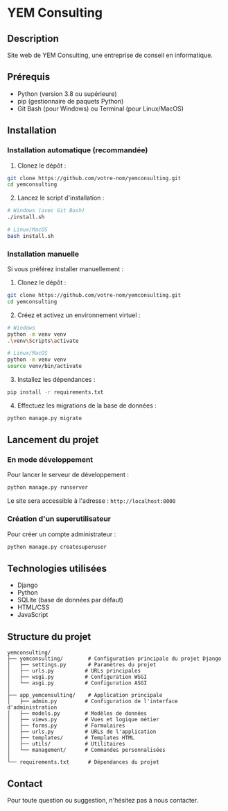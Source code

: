 # YEM Consulting

## Description
Site web de YEM Consulting, une entreprise de conseil en informatique.

## Prérequis
- Python (version 3.8 ou supérieure)
- pip (gestionnaire de paquets Python)
- Git Bash (pour Windows) ou Terminal (pour Linux/MacOS)

## Installation

### Installation automatique (recommandée)
1. Clonez le dépôt :
```bash
git clone https://github.com/votre-nom/yemconsulting.git
cd yemconsulting
```

2. Lancez le script d'installation :
```bash
# Windows (avec Git Bash)
./install.sh

# Linux/MacOS
bash install.sh
```

### Installation manuelle
Si vous préférez installer manuellement :

1. Clonez le dépôt :
```bash
git clone https://github.com/votre-nom/yemconsulting.git
cd yemconsulting
```

2. Créez et activez un environnement virtuel :
```bash
# Windows
python -m venv venv
.\venv\Scripts\activate

# Linux/MacOS
python -m venv venv
source venv/bin/activate
```

3. Installez les dépendances :
```bash
pip install -r requirements.txt
```

4. Effectuez les migrations de la base de données :
```bash
python manage.py migrate
```

## Lancement du projet

### En mode développement
Pour lancer le serveur de développement :
```bash
python manage.py runserver
```
Le site sera accessible à l'adresse : `http://localhost:8000`

### Création d'un superutilisateur
Pour créer un compte administrateur :
```bash
python manage.py createsuperuser
```

## Technologies utilisées
- Django
- Python
- SQLite (base de données par défaut)
- HTML/CSS
- JavaScript

## Structure du projet
```
yemconsulting/
├── yemconsulting/        # Configuration principale du projet Django
│   ├── settings.py       # Paramètres du projet
│   ├── urls.py          # URLs principales
│   ├── wsgi.py          # Configuration WSGI
│   └── asgi.py          # Configuration ASGI
│
├── app_yemconsulting/    # Application principale
│   ├── admin.py         # Configuration de l'interface d'administration
│   ├── models.py        # Modèles de données
│   ├── views.py         # Vues et logique métier
│   ├── forms.py         # Formulaires
│   ├── urls.py          # URLs de l'application
│   ├── templates/       # Templates HTML
│   ├── utils/           # Utilitaires
│   └── management/      # Commandes personnalisées
│
└── requirements.txt      # Dépendances du projet
```

## Contact
Pour toute question ou suggestion, n'hésitez pas à nous contacter. 